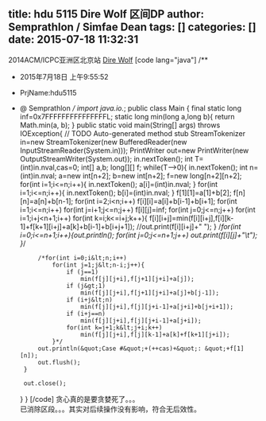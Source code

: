 title: hdu 5115 Dire Wolf 区间DP
author: Semprathlon / Simfae Dean
tags: []
categories: []
date: 2015-07-18 11:32:31
---
2014ACM/ICPC亚洲区北京站
[Dire Wolf](http://acm.hdu.edu.cn/showproblem.php?pid=5115)
[code lang="java"]
/**
 * 2015年7月18日 上午9:55:52
 * PrjName:hdu5115
 * @ Semprathlon
 */
import java.io.*;
public class Main {
    final static long inf=0x7FFFFFFFFFFFFFFFL;
    static long min(long a,long b){
        return Math.min(a, b);
    }
    public static void main(String[] args)  throws IOException{
        // TODO Auto-generated method stub
        StreamTokenizer in=new StreamTokenizer(new BufferedReader(new InputStreamReader(System.in)));
        PrintWriter out=new PrintWriter(new OutputStreamWriter(System.out));
        in.nextToken();
        int T=(int)in.nval,cas=0;
        int[] a,b;
        long[][] f;
        while(T--&gt;0){
            in.nextToken();
            int n=(int)in.nval;
            a=new int[n+2];
            b=new int[n+2];
            f=new long[n+2][n+2];
            for(int i=1;i&lt;=n;i++){
                in.nextToken();
                a[i]=(int)in.nval;
            }
            for(int i=1;i&lt;=n;i++){
                in.nextToken();
                b[i]=(int)in.nval;
            }
            f[1][1]=a[1]+b[2];
            f[n][n]=a[n]+b[n-1];
            for(int i=2;i&lt;n;i++)
                f[i][i]=a[i]+b[i-1]+b[i+1];
            for(int i=1;i&lt;=n;i++)
                for(int j=i+1;j&lt;=n;j++)
                    f[i][j]=inf;
            for(int j=0;j&lt;=n;j++)
                for(int i=1;i+j&lt;n+1;i++)
                    for(int k=i;k&lt;=i+j;k++){
                        f[i][i+j]=min(f[i][i+j],f[i][k-1]+f[k+1][i+j]+a[k]+b[i-1]+b[i+j+1]);
                        //out.print(f[i][i+j]+&quot; &quot;);
                    }
            /*for(int i=0;i&lt;=n+1;i++){out.println();
                for(int j=0;j&lt;=n+1;j++)
                    out.print(f[i][j]+&quot;\t&quot;);    
            }*/
                        
            
            /*for(int i=0;i&lt;n;i++)
                for(int j=1;j&lt;n-i;j++){
                    if (j==1)
                        min(f[j][j+i],f[j+1][j+i]+a[j]);
                    if (j&gt;1)
                        min(f[j][j+i],f[j+1][j+i]+a[j]+b[j-1]);
                    if (i+j&lt;n)
                        min(f[j][j+i],f[j][j+i-1]+a[j+i]+b[j+i+1]);
                    if (i+j==n)
                        min(f[j][j+i],f[j][j+i-1]+a[j+i]);
                    for(int k=j+1;k&lt;j+i;k++)
                        min(f[j][j+i],f[j][k-1]+a[k]+f[k+1][j+i]);
                }*/
            out.println(&quot;Case #&quot;+(++cas)+&quot;: &quot;+f[1][n]);
            out.flush();
        }
        
        out.close();
    }
}
[/code]
贪心真的是要贪婪死了。。。   
已消除区段。。。其实对后续操作没有影响，符合无后效性。